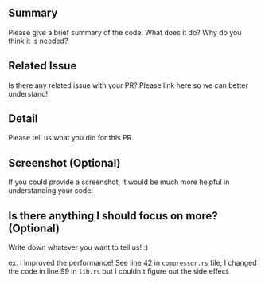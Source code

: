 ## Summary

Please give a brief summary of the code. What does it do? Why do you think it is needed? 


## Related Issue

Is there any related issue with your PR? Please link here so we can better understand!


## Detail

Please tell us what you did for this PR. 


## Screenshot (Optional)

If you could provide a screenshot, it would be much more helpful in understanding your code!


## Is there anything I should focus on more? (Optional)

Write down whatever you want to tell us! :)

ex. I improved the performance! See line 42 in `compressor.rs` file, I changed the code in line 99 in `lib.rs` but I couldn't figure out the side effect.
